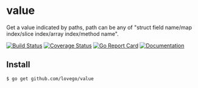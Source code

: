# value
Get a value indicated by paths, path can be any of "struct field name/map index/slice index/array index/method name".

[![Build Status](https://github.com/lovego/value/actions/workflows/go.yml/badge.svg)](https://github.com/lovego/value/actions/workflows/go.yml)
[![Coverage Status](https://coveralls.io/repos/github/lovego/value/badge.svg?branch=master)](https://coveralls.io/github/lovego/value)
[![Go Report Card](https://goreportcard.com/badge/github.com/lovego/value)](https://goreportcard.com/report/github.com/lovego/value)
[![Documentation](https://pkg.go.dev/badge/github.com/lovego/value)](https://pkg.go.dev/github.com/lovego/value@v0.0.3)

## Install
`$ go get github.com/lovego/value`


